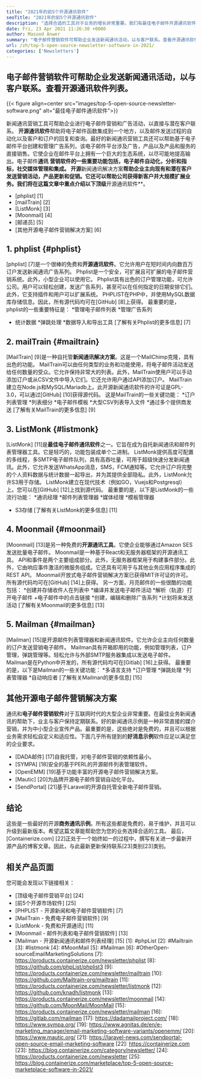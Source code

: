 ```yaml
---
title: "2021年的前5个开源通讯软件" 
seoTitle: "2021年的前5个开源通讯软件" 
description: "选择合适的工具对于业务的增长非常重要。我们有最佳电子邮件开源通讯软件的简洁列表。" 
date: Fri, 23 Apr 2021 11:26:30 +0000
author: Masood Anwer
summary: "电子邮件营销软件可帮助企业发送新闻通讯活动，以与客户联系。查看开源通讯软件列表。" 
url: /zh/top-5-open-source-newsletter-software-in-2021/
categories: ['Newsletters']
---
```


## 电子邮件营销软件可帮助企业发送新闻通讯活动，以与客户联系。查看开源通讯软件列表。

{{< figure align=center src="images/top-5-open-source-newsletter-software.png" alt="最佳电子邮件通讯软件">}}

新闻通讯营销工具可帮助企业进行电子邮件营销和广告活动，以直接与潜在客户联系。 **开源通讯软件**帮助将电子邮件函数集成到一个地方，以及邮件发送过程的自动化以及客户和订户的回复和查询。最好的新闻通讯营销工具还可以帮助基于电子邮件平台创建和管理广告系列，该电子邮件平台涉及广告，产品以及产品和服务的直接销售。它使企业在邮件平台上拥有一个巨大的生态系统，以尽可能地提高输出。电子邮件**通讯** **营销软件的一些重要功能包括，电子邮件自动化，分析和指标，社交媒体管理和集成。
开源**新闻通讯解决方案**帮助企业主向现有和潜在客户发送营销活动，产品更新和促销。它还可以帮助公司获得新客户并大规模扩展业务。我们将在这篇文章中重点介绍以下顶级**开源通讯软件**。
  * [phplist] [1]
  * [mailTrain] [2]
  * [ListMonk] [3]
  * [Moonmail] [4]
  * [邮递员] [5]
  * [其他开源电子邮件营销解决方案] [6]

## 1. phplist {#phplist}
[phplist] [7]是一个很棒的免费和**开源通讯软件**。它允许用户在短时间内向数百万订户发送新闻通讯广告系列。 Phplist是一个安全，可扩展且可扩展的电子邮件营销系统。此外，小型企业可以使用它。 Phplist具有出色的订户管理功能，可允许公司。用户可以轻松创建，发送广告系列，甚至可以在任何指定的日期安排它们。此外，它支持插件和用户可以扩展系统。 PHPLIST在PHP中，并使用MySQL数据库存储信息。因此，所有源代码均可在[GitHub] [8]上获得。
最重要的是，phplist的一些重要特征是：
  *管理电子邮件列表
  *管理广告系列
  * 统计数据
  *弹跳处理
  *数据导入和导出工具
[了解有关Phplist的更多信息] [7]

## 2. mailTrain {#mailtrain}
[MailTrain] [9]是一种自托管**新闻通讯解决方案**。这是一个MailChimp克隆，具有出色的功能。 MailTrain可以由任何类型的业务和功能使用，将电子邮件活动发送给任何数量的受众。它允许保持非常大的列表。此外，MailTrain使用户可以手动添加订户或从CSV文件中导入它们。它还允许用户通过API添加订户。 MailTrain建立在Node.js和MySQL/Mariadb上。此开源新闻通讯软件的许可证是GPL-3.0，可以通过[GitHub] [10]获得源代码。
这是MailTrain的一些关键功能：
  *订户列表管理
  *列表细分
  *电子邮件模板
  *大型CSV列表导入文件
  *通过多个提供商发送
[了解有关MailTrain的更多信息] [9]

## 3. ListMonk {#listmonk}
[ListMonk] [11]是**最佳电子邮件通讯软件**之一。它旨在成为自托新闻通讯和邮件列表管理器工具。它是轻巧的，功能包装成单个二进制。 ListMonk提供高度可配置的多线程，多SMTP电子邮件队列，具有高吞吐量，可用于超级快速分发新闻通讯。此外，它允许发送WhatsApp消息，SMS，FCM通知等。它允许订户将完整的个人资料数据与统计数据一起导出，并为其提供全部隐私。此外，ListMonk允许S3用于存储。 ListMonk建立在现代技术（例如GO，Vuejs和Postgresql）上。您可以在[GitHub] [12]上找到源代码。
最重要的是，以下是ListMonk的一些流行功能：
  *通讯经理
  *邮件列表管理器
  *媒体经理
  *模板管理器
  * S3存储
[了解有关ListMonk的更多信息] [11]

## 4. Moonmail {#moonmail}
[Moonmail] [13]是另一种免费的**开源通讯工具**。它使企业能够通过Amazon SES发送批量电子邮件。 Moonmail是一种基于React和无服务器框架的开源通讯工具。 API和事件是两个主要组成部分。此外，无服务器框架用于构建事件部分。此外，它由响应事件激活的微服务组成。它还具有可用于与其他业务应用程序集成的REST API。 Moonmail开放式电子邮件营销解决方案已获得MIT许可证的许可。所有源代码均可在[GitHub] [14]上获得。
另一方面，月亮邮件的一些很酷的功能包括：
  *创建并存储收件人在列表中
  *编译并发送电子邮件活动
  *解析（轨道）打开电子邮件 +电子邮件中的点击链接
  *创建，编辑和删除广告系列
  *计划将来发送活动
[了解有关Moonmail的更多信息] [13]

## 5. Mailman {#mailman}
[Mailman] [15]是开源邮件列表管理器和新闻通讯软件。它允许企业主向任何数量的订户发送营销电子邮件。 Mailman具有开箱即用的功能，例如管理列表，订户管理，弹跳管理等。轻松允许与外部SMTP服务器集成以发送电子邮件。 Mailman是在Python中开发的，所有源代码均可在[Gitlab] [16]上获得。
最重要的是，以下是Mailman的一些关键功能：
  *多语言支持
  *订户管理
  *弹跳处理
  *列表管理​​器
  *自动响应者
[了解有关Mailman的更多信息] [15]

## 其他开源电子邮件营销解决方案
通讯和**电子邮件营销软件**对于互联网时代的大型企业非常重要。在最佳业务新闻通讯的帮助下，业主与客户保持定期联系。好的新闻通讯示例是一种非常直接的媒介营销，并为中小型企业宣传产品。最重要的是，这些绝对是免费的，并且可以根据业务需求轻松自定义和适应性。下面几乎所有提到的**好消息示例**软件应足以满足您的企业要求。
  * [DADA邮件] [17]自我托管，对电子邮件营销的依赖性最小。
  * [SYMPA] [18]安全的基于PERL的开源邮件列表管理软件。
  * [OpenEMM] [19]基于功能丰富的开源电子邮件营销解决方案。
  * [Mautic] [20]为品牌开源电子邮件营销自动化平台。
  * [SendPortal] [21]基于Laravel的开源自托管全新电子邮件营销。

## 结论
这些是一些最好的开源**商务通讯示例**。所有这些都是免费的，易于维护，并且可以升级到最新版本。希望这篇文章能帮助您为您的业务选择合适的工具。
最后，[Containerize.com] [22]正处于一个始终如一的过程中，撰写有关进一步最新开源产品的博客文章。因此，与此最新更新保持联系[23]类别[23]类别。

## 相关产品页面
您可能会发现以下链接相关：
  * [顶级电子邮件营销平台] [24]
  * [前5个开源市场软件] [25]
  * [PHPLIST  - 开源新闻和电子邮件营销软件] [7]
  * [MailTrain  - 免费电子邮件营销软件] [9]
  * [ListMonk  - 免费和开源通讯] [11]
  * [Moonmail  - 邮件列表和电子邮件营销软件] [13]
  * [Mailman  - 开源新闻通讯和邮件列表经理] [15]
[1]: #phpList
[2]: #Mailtrain
[3]: #listmonk
[4]: #MoonMail
[5]: #Mailman
[6]: #OtherOpen-sourceEmailMarketingSolutions
[7]: https://products.containerize.com/newsletter/phplist
[8]: https://github.com/phpList/phplist3
[9]: https://products.containerize.com/newsletter/mailtrain
[10]: https://github.com/Mailtrain-org/mailtrain
[11]: https://products.containerize.com/newsletter/listmonk
[12]: https://github.com/knadh/listmonk
[13]: https://products.containerize.com/newsletter/moonmail
[14]: https://github.com/MoonMail/MoonMail
[15]: https://products.containerize.com/newsletter/mailman
[16]: https://gitlab.com/mailman
[17]: https://dadamailproject.com/
[18]: https://www.sympa.org/
[19]: https://www.agnitas.de/en/e-marketing_manager/email-marketing-software-variants/openemm/
[20]: https://www.mautic.org/
[21]: https://laravel-news.com/sendportal-open-source-email-marketing-software
[22]: https://containerize.com
[23]: https://blog.containerize.com/category/newsletter/
[24]: https://products.containerize.com/newsletter
[25]: https://blog.containerize.com/marketplace/top-5-open-source-marketplace-software-in-2021/
